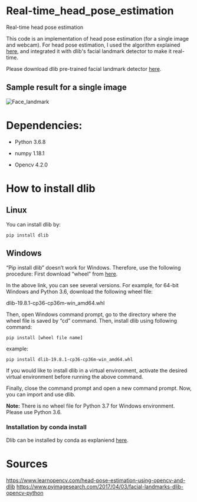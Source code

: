 # Real-time_head_pose_estimation
Real-time head pose estimation


This code is an implementation of head pose estimation (for a single image and webcam). 
For head pose estimation, I used the algorithm explained [here](https://www.learnopencv.com/head-pose-estimation-using-opencv-and-dlib/), and integrated it with dlib's facial landmark detector to make it real-time. 

Please download dlib pre-trained facial landmark detector [here](http://dlib.net/files/shape_predictor_68_face_landmarks.dat.bz2). 

## Sample result for a single image
![Face_landmark](https://user-images.githubusercontent.com/38423900/74125416-9884fd80-4c18-11ea-8a4e-06bd3a717813.jpg)


# Dependencies:

* Python 3.6.8

* numpy 1.18.1

* Opencv 4.2.0


# How to install dlib
## Linux
You can install dlib by:
```
pip install dlib
```

## Windows
“Pip install dlib” doesn’t work for Windows. Therefore, use the following procedure:
First download “wheel” from [here](https://pypi.org/simple/dlib). 

In the above link, you can see several versions. For example, for 64-bit Windows and Python 3.6, download the following wheel file:

dlib-19.8.1-cp36-cp36m-win_amd64.whl

Then, open Windows command prompt, go to the directory where the wheel file is saved by “cd” command. Then, install dlib using following command: 
```
pip install [wheel file name]
```

example:
```
pip install dlib-19.8.1-cp36-cp36m-win_amd64.whl
```

If you would like to install dlib in a virtual environment, activate the desired virtual environment before running the above command.

Finally, close the command prompt and open a new command prompt. Now, you can import and use dlib. 

**Note:** There is no wheel file for Python 3.7 for Windows environment. Please use Python 3.6. 


### Installation by conda install
Dlib can be installed by conda as explaniend [here](https://anaconda.org/menpo/dlib).



# Sources

https://www.learnopencv.com/head-pose-estimation-using-opencv-and-dlib
https://www.pyimagesearch.com/2017/04/03/facial-landmarks-dlib-opencv-python
